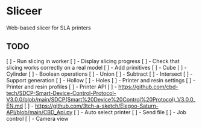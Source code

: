 # Sliceer
Web-based slicer for SLA printers

## TODO

[ ] - Run slicing in worker
[ ] - Display slicing progress
[ ] - Check that slicing works correctly on a real model
[ ] - Add primitives
    [ ] - Cube
    [ ] - Cylinder
[ ] - Boolean operations
    [ ] - Union
    [ ] - Subtract
    [ ] - Intersect
[ ] - Support generation
[ ] - Hollow
[ ] - Holes
[ ] - Printer and resin settings
[ ] - Printer and resin profiles
[ ] - Printer API 
    [ ] - https://github.com/cbd-tech/SDCP-Smart-Device-Control-Protocol-V3.0.0/blob/main/SDCP(Smart%20Device%20Control%20Protocol)_V3.0.0_EN.md 
    [ ] - https://github.com/3tch-a-sketch/Elegoo-Saturn-API/blob/main/CBD_Api.py
    [ ] - Auto select printer
    [ ] - Send file
    [ ] - Job control
    [ ] - Camera view